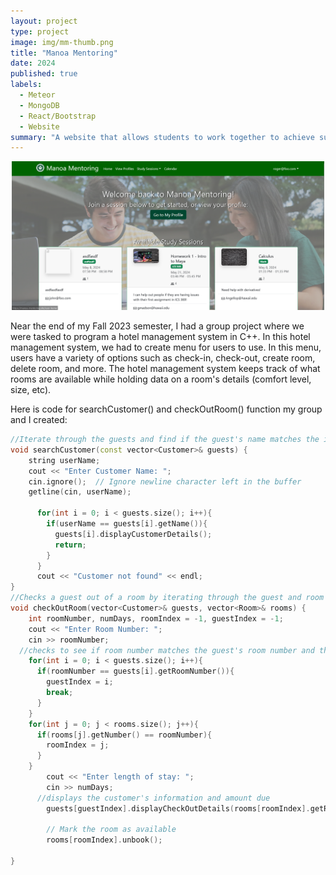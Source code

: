 ```yaml
---
layout: project
type: project
image: img/mm-thumb.png
title: "Manoa Mentoring"
date: 2024
published: true
labels:
  - Meteor
  - MongoDB
  - React/Bootstrap
  - Website
summary: "A website that allows students to work together to achieve success in their academics."
---
```


<p align="center">
  <img width="500px" class="rounded pe-4" src="../img/manoa-mentoring.png">
</p>

Near the end of my Fall 2023 semester, I had a group project where we were tasked to program a hotel management system in C++. In this hotel management system, we had to create menu for users to use. In this menu, users have a variety of options such as check-in, check-out, create room, delete room, and more. The hotel management system keeps track of what rooms are available while holding data on a room's details (comfort level, size, etc). 

Here is code for searchCustomer() and checkOutRoom() function my group and I created:

```cpp
//Iterate through the guests and find if the guest's name matches the inputed name or an error if there is no match found 
void searchCustomer(const vector<Customer>& guests) {
    string userName;
    cout << "Enter Customer Name: ";
    cin.ignore();  // Ignore newline character left in the buffer
    getline(cin, userName);

      for(int i = 0; i < guests.size(); i++){
        if(userName == guests[i].getName()){
          guests[i].displayCustomerDetails();
          return;
        }
      }
      cout << "Customer not found" << endl;
}
//Checks a guest out of a room by iterating through the guest and room vectors to find if the correct guest and room, then removes the guest from the room and marks the room as available
void checkOutRoom(vector<Customer>& guests, vector<Room>& rooms) {
    int roomNumber, numDays, roomIndex = -1, guestIndex = -1;
    cout << "Enter Room Number: ";
    cin >> roomNumber;
  //checks to see if room number matches the guest's room number and the rooms room number
    for(int i = 0; i < guests.size(); i++){
      if(roomNumber == guests[i].getRoomNumber()){
        guestIndex = i;
        break;
      }
    }
    for(int j = 0; j < rooms.size(); j++){
      if(rooms[j].getNumber() == roomNumber){
        roomIndex = j;
      }
    }
        cout << "Enter length of stay: ";
        cin >> numDays;
      //displays the customer's information and amount due
        guests[guestIndex].displayCheckOutDetails(rooms[roomIndex].getRent() * numDays);

        // Mark the room as available
        rooms[roomIndex].unbook();

}
```
